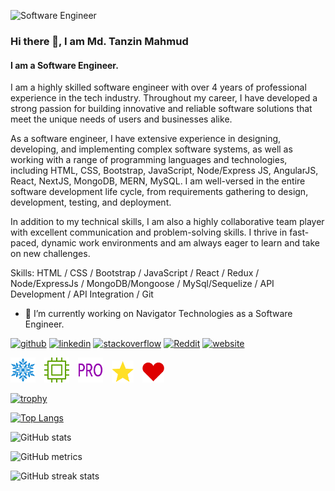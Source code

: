 ![Software Engineer](https://media.licdn.com/dms/image/D5616AQFVdzlyg5I54A/profile-displaybackgroundimage-shrink_350_1400/0/1684949446551?e=1723075200&v=beta&t=s46MeoqKUmzibzctlweeR9z8FYRcBAfHAShUCY5hBYQ)

### Hi there 👋, I am Md. Tanzin Mahmud
#### I am a Software Engineer.

I am a highly skilled software engineer with over 4 years of professional experience in the tech industry. Throughout my career, I have developed a strong passion for building innovative and reliable software solutions that meet the unique needs of users and businesses alike.

As a software engineer, I have extensive experience in designing, developing, and implementing complex software systems, as well as working with a range of programming languages and technologies, including HTML, CSS, Bootstrap, JavaScript, Node/Express JS, AngularJS, React, NextJS, MongoDB, MERN, MySQL. I am well-versed in the entire software development life cycle, from requirements gathering to design, development, testing, and deployment.

In addition to my technical skills, I am also a highly collaborative team player with excellent communication and problem-solving skills. I thrive in fast-paced, dynamic work environments and am always eager to learn and take on new challenges.

Skills: HTML / CSS / Bootstrap / JavaScript / React / Redux / Node/ExpressJs / MongoDB/Mongoose / MySql/Sequelize / API Development / API Integration / Git

- 🔭 I’m currently working on Navigator Technologies as a Software Engineer.


[<img src='https://cdn.jsdelivr.net/npm/simple-icons@3.0.1/icons/github.svg' alt='github' height='40'>](https://github.com/tanzinMahmud)  [<img src='https://cdn.jsdelivr.net/npm/simple-icons@3.0.1/icons/linkedin.svg' alt='linkedin' height='40'>](https://www.linkedin.com/in/https://www.linkedin.com/in/tanzin/)  [<img src='https://cdn.jsdelivr.net/npm/simple-icons@3.0.1/icons/stackoverflow.svg' alt='stackoverflow' height='40'>](https://stackoverflow.com/users/https://stackoverflow.com/users/6679255/md-tanzin-mahmud)  [<img src='https://cdn.jsdelivr.net/npm/simple-icons@3.0.1/icons/reddit.svg' alt='Reddit' height='40'>](https://www.reddit.com/user/https://www.reddit.com/user/tanzinmahmud)  [<img src='https://cdn.jsdelivr.net/npm/simple-icons@3.0.1/icons/icloud.svg' alt='website' height='40'>](https://tanzinmahmud.com)  

<a href='https://archiveprogram.github.com/'><img src='https://raw.githubusercontent.com/acervenky/animated-github-badges/master/assets/acbadge.gif' width='40' height='40'></a> <a href='https://docs.github.com/en/developers'><img src='https://raw.githubusercontent.com/acervenky/animated-github-badges/master/assets/devbadge.gif' width='40' height='40'></a> <a href='https://github.com/pricing'><img src='https://raw.githubusercontent.com/acervenky/animated-github-badges/master/assets/pro.gif' width='40' height='40'></a> <a href='https://stars.github.com/'><img src='https://raw.githubusercontent.com/acervenky/animated-github-badges/master/assets/starbadge.gif' width='35' height='35'></a> <a href='https://docs.github.com/en/github/supporting-the-open-source-community-with-github-sponsors'><img src='https://raw.githubusercontent.com/acervenky/animated-github-badges/master/assets/sponsorbadge.gif' width='35' height='35'></a> 

[![trophy](https://github-profile-trophy.vercel.app/?username=tanzinMahmud)](https://github.com/ryo-ma/github-profile-trophy)

[![Top Langs](https://github-readme-stats.vercel.app/api/top-langs/?username=tanzinMahmud)](https://github.com/anuraghazra/github-readme-stats)

![GitHub stats](https://github-readme-stats.vercel.app/api?username=tanzinMahmud&show_icons=true&count_private=true)  

![GitHub metrics](https://metrics.lecoq.io/tanzinMahmud)  

![GitHub streak stats](https://streak-stats.demolab.com/?user=tanzinMahmud)  

